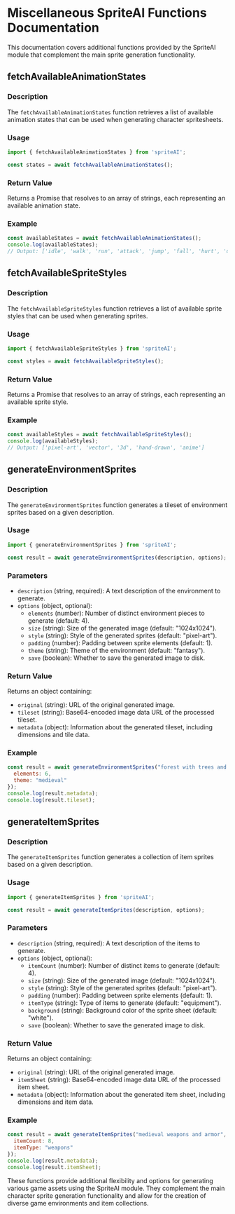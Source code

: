 # Miscellaneous SpriteAI Functions Documentation

This documentation covers additional functions provided by the SpriteAI module that complement the main sprite generation functionality.

## fetchAvailableAnimationStates

### Description
The `fetchAvailableAnimationStates` function retrieves a list of available animation states that can be used when generating character spritesheets.

### Usage
```javascript
import { fetchAvailableAnimationStates } from 'spriteAI';

const states = await fetchAvailableAnimationStates();
```

### Return Value
Returns a Promise that resolves to an array of strings, each representing an available animation state.

### Example
```javascript
const availableStates = await fetchAvailableAnimationStates();
console.log(availableStates);
// Output: ['idle', 'walk', 'run', 'attack', 'jump', 'fall', 'hurt', 'die']
```

## fetchAvailableSpriteStyles

### Description
The `fetchAvailableSpriteStyles` function retrieves a list of available sprite styles that can be used when generating sprites.

### Usage
```javascript
import { fetchAvailableSpriteStyles } from 'spriteAI';

const styles = await fetchAvailableSpriteStyles();
```

### Return Value
Returns a Promise that resolves to an array of strings, each representing an available sprite style.

### Example
```javascript
const availableStyles = await fetchAvailableSpriteStyles();
console.log(availableStyles);
// Output: ['pixel-art', 'vector', '3d', 'hand-drawn', 'anime']
```

## generateEnvironmentSprites

### Description
The `generateEnvironmentSprites` function generates a tileset of environment sprites based on a given description.

### Usage
```javascript
import { generateEnvironmentSprites } from 'spriteAI';

const result = await generateEnvironmentSprites(description, options);
```

### Parameters
- `description` (string, required): A text description of the environment to generate.
- `options` (object, optional):
  - `elements` (number): Number of distinct environment pieces to generate (default: 4).
  - `size` (string): Size of the generated image (default: "1024x1024").
  - `style` (string): Style of the generated sprites (default: "pixel-art").
  - `padding` (number): Padding between sprite elements (default: 1).
  - `theme` (string): Theme of the environment (default: "fantasy").
  - `save` (boolean): Whether to save the generated image to disk.

### Return Value
Returns an object containing:
- `original` (string): URL of the original generated image.
- `tileset` (string): Base64-encoded image data URL of the processed tileset.
- `metadata` (object): Information about the generated tileset, including dimensions and tile data.

### Example
```javascript
const result = await generateEnvironmentSprites("forest with trees and rocks", {
  elements: 6,
  theme: "medieval"
});
console.log(result.metadata);
console.log(result.tileset);
```

## generateItemSprites

### Description
The `generateItemSprites` function generates a collection of item sprites based on a given description.

### Usage
```javascript
import { generateItemSprites } from 'spriteAI';

const result = await generateItemSprites(description, options);
```

### Parameters
- `description` (string, required): A text description of the items to generate.
- `options` (object, optional):
  - `itemCount` (number): Number of distinct items to generate (default: 4).
  - `size` (string): Size of the generated image (default: "1024x1024").
  - `style` (string): Style of the generated sprites (default: "pixel-art").
  - `padding` (number): Padding between sprite elements (default: 1).
  - `itemType` (string): Type of items to generate (default: "equipment").
  - `background` (string): Background color of the sprite sheet (default: "white").
  - `save` (boolean): Whether to save the generated image to disk.

### Return Value
Returns an object containing:
- `original` (string): URL of the original generated image.
- `itemSheet` (string): Base64-encoded image data URL of the processed item sheet.
- `metadata` (object): Information about the generated item sheet, including dimensions and item data.

### Example
```javascript
const result = await generateItemSprites("medieval weapons and armor", {
  itemCount: 8,
  itemType: "weapons"
});
console.log(result.metadata);
console.log(result.itemSheet);
```

These functions provide additional flexibility and options for generating various game assets using the SpriteAI module. They complement the main character sprite generation functionality and allow for the creation of diverse game environments and item collections.